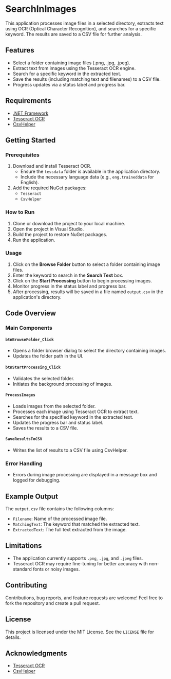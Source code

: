 # SearchInImages

This application processes image files in a selected directory, extracts text using OCR (Optical Character Recognition), and searches for a specific keyword. The results are saved to a CSV file for further analysis.

## Features
- Select a folder containing image files (.png, .jpg, .jpeg).
- Extract text from images using the Tesseract OCR engine.
- Search for a specific keyword in the extracted text.
- Save the results (including matching text and filenames) to a CSV file.
- Progress updates via a status label and progress bar.

## Requirements
- [.NET Framework](https://dotnet.microsoft.com/)
- [Tesseract OCR](https://github.com/tesseract-ocr/tesseract)
- [CsvHelper](https://joshclose.github.io/CsvHelper/)

## Getting Started

### Prerequisites
1. Download and install Tesseract OCR.
   - Ensure the `tessdata` folder is available in the application directory.
   - Include the necessary language data (e.g., `eng.traineddata` for English).
2. Add the required NuGet packages:
   - `Tesseract`
   - `CsvHelper`

### How to Run
1. Clone or download the project to your local machine.
2. Open the project in Visual Studio.
3. Build the project to restore NuGet packages.
4. Run the application.

### Usage
1. Click on the **Browse Folder** button to select a folder containing image files.
2. Enter the keyword to search in the **Search Text** box.
3. Click on the **Start Processing** button to begin processing images.
4. Monitor progress in the status label and progress bar.
5. After processing, results will be saved in a file named `output.csv` in the application's directory.

## Code Overview

### Main Components

#### `btnBrowseFolder_Click`
- Opens a folder browser dialog to select the directory containing images.
- Updates the folder path in the UI.

#### `btnStartProcessing_Click`
- Validates the selected folder.
- Initiates the background processing of images.

#### `ProcessImages`
- Loads images from the selected folder.
- Processes each image using Tesseract OCR to extract text.
- Searches for the specified keyword in the extracted text.
- Updates the progress bar and status label.
- Saves the results to a CSV file.

#### `SaveResultsToCSV`
- Writes the list of results to a CSV file using CsvHelper.

### Error Handling
- Errors during image processing are displayed in a message box and logged for debugging.

## Example Output
The `output.csv` file contains the following columns:
- `Filename`: Name of the processed image file.
- `MatchingText`: The keyword that matched the extracted text.
- `ExtractedText`: The full text extracted from the image.

## Limitations
- The application currently supports `.png`, `.jpg`, and `.jpeg` files.
- Tesseract OCR may require fine-tuning for better accuracy with non-standard fonts or noisy images.

## Contributing
Contributions, bug reports, and feature requests are welcome! Feel free to fork the repository and create a pull request.

## License
This project is licensed under the MIT License. See the `LICENSE` file for details.

## Acknowledgments
- [Tesseract OCR](https://github.com/tesseract-ocr/tesseract)
- [CsvHelper](https://joshclose.github.io/CsvHelper/)
